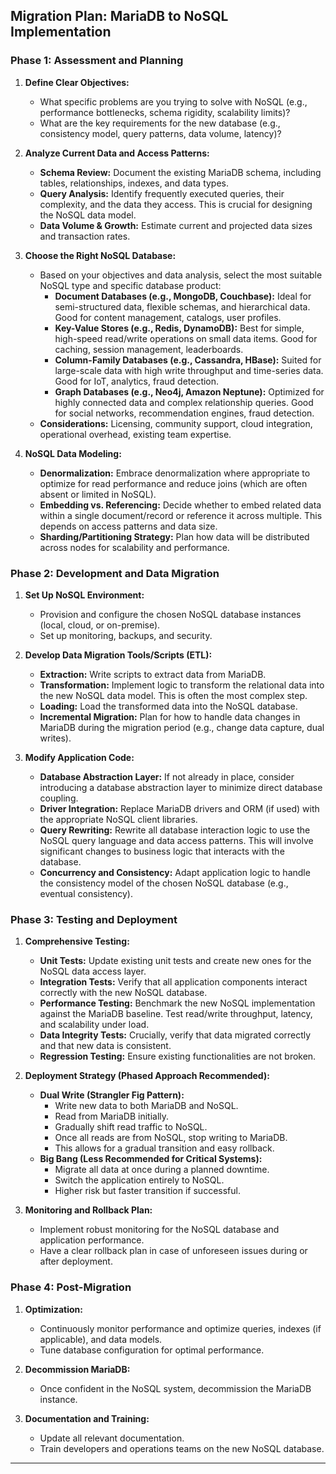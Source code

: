 ## Migration Plan: MariaDB to NoSQL Implementation

### Phase 1: Assessment and Planning

1.  **Define Clear Objectives:**
    *   What specific problems are you trying to solve with NoSQL (e.g., performance bottlenecks, schema rigidity, scalability limits)?
    *   What are the key requirements for the new database (e.g., consistency model, query patterns, data volume, latency)?

2.  **Analyze Current Data and Access Patterns:**
    *   **Schema Review:** Document the existing MariaDB schema, including tables, relationships, indexes, and data types.
    *   **Query Analysis:** Identify frequently executed queries, their complexity, and the data they access. This is crucial for designing the NoSQL data model.
    *   **Data Volume & Growth:** Estimate current and projected data sizes and transaction rates.

3.  **Choose the Right NoSQL Database:**
    *   Based on your objectives and data analysis, select the most suitable NoSQL type and specific database product:
        *   **Document Databases (e.g., MongoDB, Couchbase):** Ideal for semi-structured data, flexible schemas, and hierarchical data. Good for content management, catalogs, user profiles.
        *   **Key-Value Stores (e.g., Redis, DynamoDB):** Best for simple, high-speed read/write operations on small data items. Good for caching, session management, leaderboards.
        *   **Column-Family Databases (e.g., Cassandra, HBase):** Suited for large-scale data with high write throughput and time-series data. Good for IoT, analytics, fraud detection.
        *   **Graph Databases (e.g., Neo4j, Amazon Neptune):** Optimized for highly connected data and complex relationship queries. Good for social networks, recommendation engines, fraud detection.
    *   **Considerations:** Licensing, community support, cloud integration, operational overhead, existing team expertise.

4.  **NoSQL Data Modeling:**
    *   **Denormalization:** Embrace denormalization where appropriate to optimize for read performance and reduce joins (which are often absent or limited in NoSQL).
    *   **Embedding vs. Referencing:** Decide whether to embed related data within a single document/record or reference it across multiple. This depends on access patterns and data size.
    *   **Sharding/Partitioning Strategy:** Plan how data will be distributed across nodes for scalability and performance.

### Phase 2: Development and Data Migration

1.  **Set Up NoSQL Environment:**
    *   Provision and configure the chosen NoSQL database instances (local, cloud, or on-premise).
    *   Set up monitoring, backups, and security.

2.  **Develop Data Migration Tools/Scripts (ETL):**
    *   **Extraction:** Write scripts to extract data from MariaDB.
    *   **Transformation:** Implement logic to transform the relational data into the new NoSQL data model. This is often the most complex step.
    *   **Loading:** Load the transformed data into the NoSQL database.
    *   **Incremental Migration:** Plan for how to handle data changes in MariaDB during the migration period (e.g., change data capture, dual writes).

3.  **Modify Application Code:**
    *   **Database Abstraction Layer:** If not already in place, consider introducing a database abstraction layer to minimize direct database coupling.
    *   **Driver Integration:** Replace MariaDB drivers and ORM (if used) with the appropriate NoSQL client libraries.
    *   **Query Rewriting:** Rewrite all database interaction logic to use the NoSQL query language and data access patterns. This will involve significant changes to business logic that interacts with the database.
    *   **Concurrency and Consistency:** Adapt application logic to handle the consistency model of the chosen NoSQL database (e.g., eventual consistency).

### Phase 3: Testing and Deployment

1.  **Comprehensive Testing:**
    *   **Unit Tests:** Update existing unit tests and create new ones for the NoSQL data access layer.
    *   **Integration Tests:** Verify that all application components interact correctly with the new NoSQL database.
    *   **Performance Testing:** Benchmark the new NoSQL implementation against the MariaDB baseline. Test read/write throughput, latency, and scalability under load.
    *   **Data Integrity Tests:** Crucially, verify that data migrated correctly and that new data is consistent.
    *   **Regression Testing:** Ensure existing functionalities are not broken.

2.  **Deployment Strategy (Phased Approach Recommended):**
    *   **Dual Write (Strangler Fig Pattern):**
        *   Write new data to both MariaDB and NoSQL.
        *   Read from MariaDB initially.
        *   Gradually shift read traffic to NoSQL.
        *   Once all reads are from NoSQL, stop writing to MariaDB.
        *   This allows for a gradual transition and easy rollback.
    *   **Big Bang (Less Recommended for Critical Systems):**
        *   Migrate all data at once during a planned downtime.
        *   Switch the application entirely to NoSQL.
        *   Higher risk but faster transition if successful.

3.  **Monitoring and Rollback Plan:**
    *   Implement robust monitoring for the NoSQL database and application performance.
    *   Have a clear rollback plan in case of unforeseen issues during or after deployment.

### Phase 4: Post-Migration

1.  **Optimization:**
    *   Continuously monitor performance and optimize queries, indexes (if applicable), and data models.
    *   Tune database configuration for optimal performance.

2.  **Decommission MariaDB:**
    *   Once confident in the NoSQL system, decommission the MariaDB instance.

3.  **Documentation and Training:**
    *   Update all relevant documentation.
    *   Train developers and operations teams on the new NoSQL database.

---